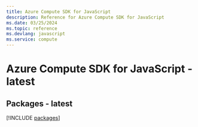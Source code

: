 ```yaml
---
title: Azure Compute SDK for JavaScript
description: Reference for Azure Compute SDK for JavaScript
ms.date: 03/25/2024
ms.topic: reference
ms.devlang: javascript
ms.service: compute
---
```

# Azure Compute SDK for JavaScript - latest
## Packages - latest
[!INCLUDE [packages](compute-index.md)]